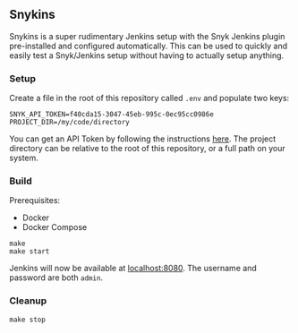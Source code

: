 ## Snykins

Snykins is a super rudimentary Jenkins setup with the Snyk Jenkins plugin pre-installed and configured automatically. This can be used to quickly and easily test a Snyk/Jenkins setup without having to actually setup anything.

### Setup

Create a file in the root of this repository called `.env` and populate two keys:

```shell script
SNYK_API_TOKEN=f40cda15-3047-45eb-995c-0ec95cc0986e
PROJECT_DIR=/my/code/directory
```

You can get an API Token by following the instructions [here](https://support.snyk.io/hc/en-us/articles/360004499218). The project directory can be relative to the root of this repository, or a full path on your system.

### Build

Prerequisites:
- Docker
- Docker Compose

```shell script
make
make start
```

Jenkins will now be available at [localhost:8080](http://localhost:8080o). The username and password are both `admin`.

### Cleanup

```shell script
make stop
```
